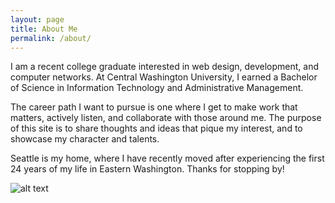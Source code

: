 ```yaml
---
layout: page
title: About Me
permalink: /about/
---
```


I am a recent college graduate interested in web design, development, and computer networks. At Central Washington University, I earned a Bachelor of Science in Information Technology and Administrative Management. 

The career path I want to pursue is one where I get to make work that matters, actively listen, and collaborate with those around me. The purpose of this site is to share thoughts and ideas that pique my interest, and to showcase my character and talents. 

Seattle is my home, where I have recently moved after experiencing the first 24 years of my life in Eastern Washington. Thanks for stopping by!


![alt text](../images/mug.jpg "me")